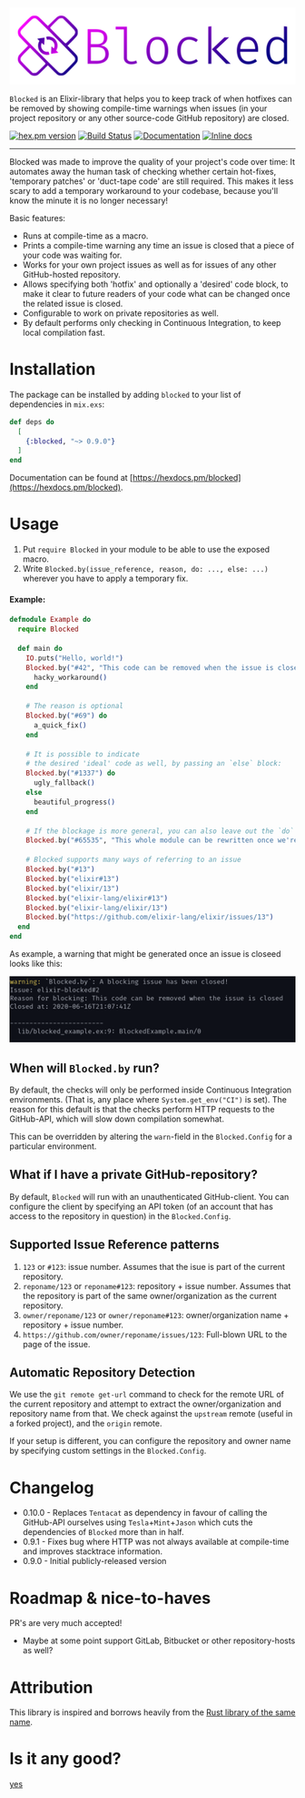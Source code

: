 ![](https://github.com/Qqwy/elixir-blocked/blob/master/media/blocked_logo_text_flat.svg)

`Blocked` is an Elixir-library that helps you to keep track of when hotfixes can be removed by showing compile-time warnings when issues (in your project repository or any other source-code GitHub repository) are closed.

[![hex.pm version](https://img.shields.io/hexpm/v/blocked.svg)](https://hex.pm/packages/blocked)
[![Build Status](https://travis-ci.org/Qqwy/elixir-blocked.svg?branch=master)](https://travis-ci.org/Qqwy/elixir-blocked)
[![Documentation](https://img.shields.io/badge/hexdocs-latest-blue.svg)](https://hexdocs.pm/blocked/index.html)
[![Inline docs](http://inch-ci.org/github/qqwy/elixir-blocked.svg)](http://inch-ci.org/github/qqwy/elixir-blocked)

---

Blocked was made to improve the quality of your project's code over time: It automates away the human task of checking whether certain hot-fixes, 'temporary patches' or 'duct-tape code' are still required. This makes it less scary to add a temporary workaround to your codebase, because you'll know the minute it is no longer necessary!


Basic features:

- Runs at compile-time as a macro.
- Prints a compile-time warning any time an issue is closed that a piece of your code was waiting for.
- Works for your own project issues as well as for issues of any other GitHub-hosted repository.
- Allows specifying both 'hotfix' and optionally a 'desired' code block, to make it clear to future readers of your code what can be changed once the related issue is closed.
- Configurable to work on private repositories as well.
- By default performs only checking in Continuous Integration, to keep local compilation fast.

# Installation

The package can be installed
by adding `blocked` to your list of dependencies in `mix.exs`:

```elixir
def deps do
  [
    {:blocked, "~> 0.9.0"}
  ]
end
```

Documentation can be found at [https://hexdocs.pm/blocked](https://hexdocs.pm/blocked).

# Usage

1. Put `require Blocked` in your module to be able to use the exposed macro.
2. Write `Blocked.by(issue_reference, reason, do: ..., else: ...)` wherever you have to apply a temporary fix.


#### Example:

```elixir
defmodule Example do
  require Blocked

  def main do
    IO.puts("Hello, world!")
    Blocked.by("#42", "This code can be removed when the issue is closed") do
      hacky_workaround()
    end
    
    # The reason is optional
    Blocked.by("#69") do
      a_quick_fix()
    end
    
    # It is possible to indicate
    # the desired 'ideal' code as well, by passing an `else` block:
    Blocked.by("#1337") do
      ugly_fallback()
    else
      beautiful_progress()
    end
    
    # If the blockage is more general, you can also leave out the `do` block.
    Blocked.by("#65535", "This whole module can be rewritten once we're on the new Elixir version!")
    
    # Blocked supports many ways of referring to an issue
    Blocked.by("#13")
    Blocked.by("elixir#13")
    Blocked.by("elixir/13")
    Blocked.by("elixir-lang/elixir#13")
    Blocked.by("elixir-lang/elixir/13")
    Blocked.by("https://github.com/elixir-lang/elixir/issues/13")
  end
end
```

As example, a warning that might be generated once an issue is closeed looks like this:

![](https://github.com/Qqwy/elixir-blocked/blob/master/media/example_warning.png)

## When will `Blocked.by` run?

By default, the checks will only be performed inside Continuous Integration environments.
(That is, any place where `System.get_env("CI")` is set).
The reason for this default is that the checks perform HTTP requests to the GitHub-API,
which will slow down compilation somewhat.

This can be overridden by altering the `warn`-field in the `Blocked.Config` for a particular environment.

## What if I have a private GitHub-repository?

By default, `Blocked` will run with an unauthenticated GitHub-client.
You can configure the client by specifying an API token
(of an account that has access to the repository in question)
in the `Blocked.Config`.

## Supported Issue Reference patterns

1. `123` or `#123`: issue number. Assumes that the isue is part of the current repository.
2. `reponame/123` or `reponame#123`: repository + issue number. Assumes that the repository is part of the same owner/organization as the current repository.
3. `owner/reponame/123` or `owner/reponame#123`: owner/organization name + repository + issue number.
4. `https://github.com/owner/reponame/issues/123`: Full-blown URL to the page of the issue.

## Automatic Repository Detection

We use the `git remote get-url` command to check for the remote URL of the current repository and attempt to extract the owner/organization and repository name from that.
We check against the `upstream` remote (useful in a forked project), and the `origin` remote.

If your setup is different, you can configure the repository and owner name by specifying custom settings in the `Blocked.Config`.

# Changelog

- 0.10.0 - Replaces `Tentacat` as dependency in favour of calling the GitHub-API ourselves using `Tesla`+`Mint`+`Jason` which cuts the dependencies of `Blocked` more than in half.
- 0.9.1 - Fixes bug where HTTP was not always available at compile-time and improves stacktrace information.
- 0.9.0 - Initial publicly-released version

# Roadmap & nice-to-haves

PR's are very much accepted!

- Maybe at some point support GitLab, Bitbucket or other repository-hosts as well?

# Attribution

This library is inspired and borrows heavily from the [Rust library of the same name](https://github.com/zacps/blocked).

# Is it any good?

[yes](https://news.ycombinator.com/item?id=3067434)

